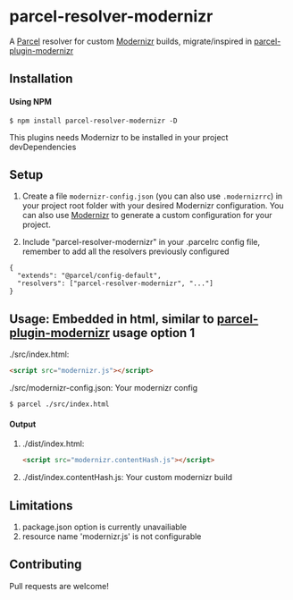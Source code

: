 # parcel-resolver-modernizr

A [Parcel](https://github.com/parcel-bundler/parcel) resolver for custom [Modernizr](https://github.com/Modernizr/Modernizr) builds, migrate/inspired in [parcel-plugin-modernizr](https://github.com/hirasso/parcel-plugin-modernizr/)

## Installation

#### Using NPM

```
$ npm install parcel-resolver-modernizr -D
```

This plugins needs Modernizr to be installed in your project devDependencies

## Setup

1. Create a file `modernizr-config.json` (you can also use `.modernizrrc`) in your project root folder with your desired Modernizr configuration. You can also use [Modernizr](https://modernizr.com/download) to generate a custom configuration for your project.

2. Include "parcel-resolver-modernizr" in your .parcelrc config file, remember to add all the resolvers previously configured

```
{
  "extends": "@parcel/config-default",
  "resolvers": ["parcel-resolver-modernizr", "..."]
}
```

## Usage: Embedded in html, similar to [parcel-plugin-modernizr](https://github.com/hirasso/parcel-plugin-modernizr) usage option 1

./src/index.html:

```html
<script src="modernizr.js"></script>
```

./src/modernizr-config.json: Your modernizr config

```
$ parcel ./src/index.html
```

#### Output

1. ./dist/index.html:

   ```html
   <script src="modernizr.contentHash.js"></script>
   ```

2. ./dist/index.contentHash.js: Your custom modernizr build

## Limitations

1. package.json option is currently unavailiable
2. resource name 'modernizr.js' is not configurable

## Contributing

Pull requests are welcome!
